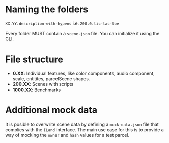 # Naming the folders

`XX.YY.description-with-hypens` i.e. `200.0.tic-tac-toe`

Every folder MUST contain a `scene.json` file. You can initialize it using the CLI.

# File structure

* **0.XX**: Individual features, like color components, audio component, scale, entitites, parcelScene shapes.
* **200.XX**: Scenes with scripts
* **1000.XX**: Benchmarks

# Additional mock data

It is posible to overwrite scene data by defining a `mock-data.json` file that complies with the `ILand` interface. The main use case for this is to provide a way of mocking the `owner` and `hash` values for a test parcel.
